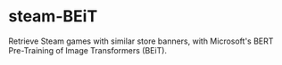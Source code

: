 # steam-BEiT
Retrieve Steam games with similar store banners, with Microsoft's BERT Pre-Training of Image Transformers (BEiT).
